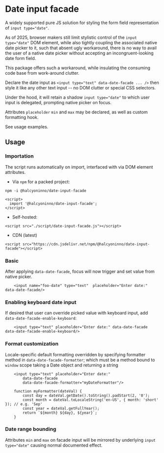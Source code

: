 # Date input facade

A widely supported pure JS solution for styling the form field representation of `input type="date"`.

As of 2025, browser makers still limit stylistic control of the `input type="date"` DOM element, while also tightly coupling the associated native date picker to it, such that absent ugly workaround, there is no way to avail the user of a native date picker without accepting an incongruent-looking date form field.

This package offers such a workaround, while insulating the consuming code base from work-around clutter.

Declare the date input as `<input type="text" data-date-facade ... />` then style it like any other text input -- no DOM clutter or special CSS selectors. 

Under the hood, it will retain a shadow `input type="date"` to which user input is delegated, prompting native picker on focus.

Attributes `placeholder` `min` and `max` may be declared, as well as custom formatting hook. 

See usage examples. 


## Usage

### Importation

The script runs automatically on import, interfaced with via DOM element attributes.

* Via `npm` for a packed project:
```
npm -i @halcyoninno/date-input-facade
```
```
<script>
  import '@halcyoninno/date-input-facade';
</script>
```

* Self-hosted:
```
<script src="./script/date-input-facade.js"></script>
```

* CDN (latest)
```
<script src="https://cdn.jsdelivr.net/npm/@halcyoninno/date-input-facade"></script>
```

### Basic

After applying `data-date-facade`, focus will now trigger and set value from native picker.

```
    <input name="foo-date" type="text"  placeholder="Enter date:" data-date-facade/>
```

### Enabling keyboard date input

If desired that user can override picked value with keyboard input,
add `data-date-facade-enable-keyboard`:

```
    <input type="text" placeholder="Enter date:" data-date-facade data-date-facade-enable-keyboard/>
```

### Format customization  

Locale-specific default formatting overridden by specifying formatter method in `data-date-facade-formatter`;
which must be a method bound to `window` scope taking a Date object and returning a string 

```
    <input type="text" placeholder="Enter date:" 
        data-date-facade 
        data-date-facade-formatter="myDateFormatter"/>
```
```
    function myFormatter(dateVal) {
        const day = dateVal.getDate().toString().padStart(2, '0');
        const month = dateVal.toLocaleString('en-US', { month: 'short' }); // e.g. 'Sep'
        const year = dateVal.getFullYear();
        return `${month} ${day}, ${year}`;
    }
```

### Date range bounding

Attributes `min` and `max` on facade input will be mirrored by underlying `input type="date"`
causing normal documented effect. 

